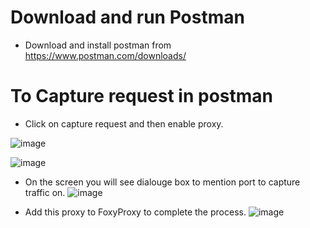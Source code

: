# Download and run Postman

- Download and install postman from https://www.postman.com/downloads/

# To Capture request in postman

- Click on capture request and then enable proxy.

![image](https://github.com/0xParth/API_Labs/assets/86850255/90575112-e21e-41f2-97a6-8338d180f4a0)

![image](https://github.com/0xParth/API_Labs/assets/86850255/f537eac9-f83d-4035-b4ab-b54a484a59f1)

- On the screen you will see dialouge box to mention port to capture traffic on.
![image](https://github.com/0xParth/API_Labs/assets/86850255/387ed601-e9c2-4302-a730-1b1a837cc7c9)

- Add this proxy to FoxyProxy to complete the process.
![image](https://github.com/0xParth/API_Labs/assets/86850255/3a634ae3-8c6e-4a6e-a1e0-72f0b3187ccd)






